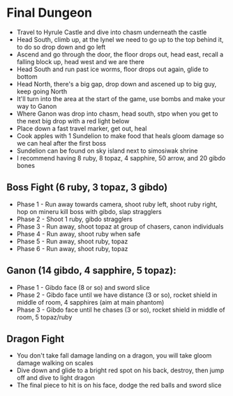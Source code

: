 # Final Dungeon
- Travel to Hyrule Castle and dive into chasm underneath the castle
- Head South, climb up, at the lynel we need to go up to the top behind it, to do so drop down and go left
- Ascend and go through the door, the floor drops out, head east, recall a falling block up, head west and we are there
- Head South and run past ice worms, floor drops out again, glide to bottom
- Head North, there's a big gap, drop down and ascened up to big guy, keep going North
- It'll turn into the area at the start of the game, use bombs and make your way to Ganon
- Where Ganon was drop into chasm, head south, stpo when you get to the next big drop with a red light below
- Place down a fast travel marker, get out, heal
- Cook apples with 1 Sundelion to make food that heals gloom damage so we can heal after the first boss
- Sundelion can be found on sky island next to simosiwak shrine
- I recommend having 8 ruby, 8 topaz, 4 sapphire, 50 arrow, and 20 gibdo bones

## Boss Fight (6 ruby, 3 topaz, 3 gibdo)
- Phase 1 - Run away towards camera, shoot ruby left, shoot ruby right, hop on mineru kill boss with gibdo, slap stragglers
- Phase 2 - Shoot 1 ruby, gibdo stragglers
- Phase 3 - Run away, shoot topaz at group of chasers, canon individuals
- Phase 4 - Run away, shoot ruby when safe
- Phase 5 - Run away, shoot ruby, topaz
- Phase 6 - Run away, shoot ruby, topaz

## Ganon (14 gibdo, 4 sapphire, 5 topaz):
- Phase 1 - Gibdo face (8 or so) and sword slice
- Phase 2 - Gibdo face until we have distance (3 or so), rocket shield in middle of room, 4 sapphires (aim at main phantom)
- Phase 3 - Gibdo face until he chases (3 or so), rocket shield in middle of room, 5 topaz/ruby

## Dragon Fight
- You don't take fall damage landing on a dragon, you will take gloom damage walking on scales
- Dive down and glide to a bright red spot on his back, destroy, then jump off and dive to light dragon
- The final piece to hit is on his face, dodge the red balls and sword slice
